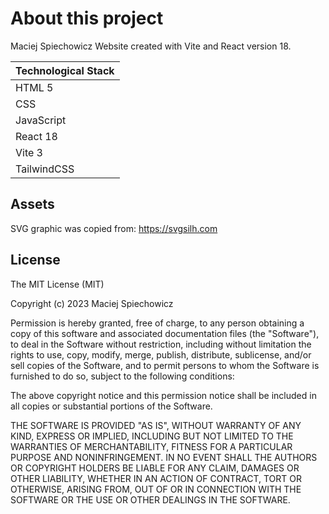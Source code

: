 # About this project
Maciej Spiechowicz Website created with Vite and React version 18.

| Technological Stack |
| ----------- |
| HTML 5      |
| CSS         |
| JavaScript  |
| React 18    |
| Vite 3      |
| TailwindCSS |

## Assets

SVG graphic was copied from: https://svgsilh.com

## License

The MIT License (MIT)

Copyright (c) 2023 Maciej Spiechowicz

Permission is hereby granted, free of charge, to any person obtaining a copy of this software and associated documentation files (the "Software"), to deal in the Software without restriction, including without limitation the rights to use, copy, modify, merge, publish, distribute, sublicense, and/or sell copies of the Software, and to permit persons to whom the Software is furnished to do so, subject to the following conditions:

The above copyright notice and this permission notice shall be included in all copies or substantial portions of the Software.

THE SOFTWARE IS PROVIDED "AS IS", WITHOUT WARRANTY OF ANY KIND, EXPRESS OR IMPLIED, INCLUDING BUT NOT LIMITED TO THE WARRANTIES OF MERCHANTABILITY, FITNESS FOR A PARTICULAR PURPOSE AND NONINFRINGEMENT. IN NO EVENT SHALL THE AUTHORS OR COPYRIGHT HOLDERS BE LIABLE FOR ANY CLAIM, DAMAGES OR OTHER LIABILITY, WHETHER IN AN ACTION OF CONTRACT, TORT OR OTHERWISE, ARISING FROM, OUT OF OR IN CONNECTION WITH THE SOFTWARE OR THE USE OR OTHER DEALINGS IN THE SOFTWARE.
